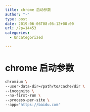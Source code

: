 ```yaml
---
title: chrome 启动参数
author: "-"
type: post
date: 2019-06-06T08:06:12+00:00
url: /?p=14453
categories:
  - Uncategorized

---
```

# chrome 启动参数
```bash
chromium \
--user-data-dir=/path/to/cache/dir \
--incognito \
--no-first-run \
--process-per-site \
--app='https://baidu.com'
```